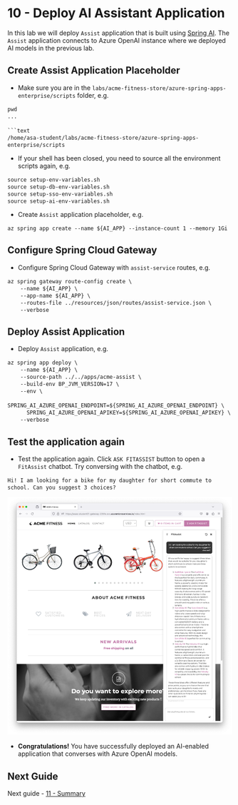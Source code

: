 # 10 - Deploy AI Assistant Application

In this lab we will deploy `Assist` application that is built using [Spring AI](https://spring.io/projects/spring-ai). The `Assist` application connects to Azure OpenAI instance where we deployed AI models in the previous lab.

## Create Assist Application Placeholder

* Make sure you are in the `labs/acme-fitness-store/azure-spring-apps-enterprise/scripts` folder, e.g.

```shell
pwd
...

```text
/home/asa-student/labs/acme-fitness-store/azure-spring-apps-enterprise/scripts
```

* If your shell has been closed, you need to source all the environment scripts again, e.g.

```shell
source setup-env-variables.sh
source setup-db-env-variables.sh
source setup-sso-env-variables.sh
source setup-ai-env-variables.sh
```

* Create `Assist` application placeholder, e.g.

```shell
az spring app create --name ${AI_APP} --instance-count 1 --memory 1Gi
```

## Configure Spring Cloud Gateway

* Configure Spring Cloud Gateway with `assist-service` routes, e.g.

```shell
az spring gateway route-config create \
    --name ${AI_APP} \
    --app-name ${AI_APP} \
    --routes-file ../resources/json/routes/assist-service.json \
    --verbose
```

## Deploy Assist Application

* Deploy `Assist` application, e.g.

```shell
az spring app deploy \
    --name ${AI_APP} \
    --source-path ../../apps/acme-assist \
    --build-env BP_JVM_VERSION=17 \
    --env \
      SPRING_AI_AZURE_OPENAI_ENDPOINT=${SPRING_AI_AZURE_OPENAI_ENDPOINT} \
      SPRING_AI_AZURE_OPENAI_APIKEY=${SPRING_AI_AZURE_OPENAI_APIKEY} \
    --verbose 
```

## Test the application again

* Test the application again. Click `ASK FITASSIST` button to open a `FitAssist` chatbot. Try conversing with the chatbot, e.g. 

```text
Hi! I am looking for a bike for my daughter for short commute to school. Can you suggest 3 choices?
```

![AI Assistance - FitAssist](./images/ai-assistant-01.png)

* __Congratulations!__ You have successfully deployed an AI-enabled application that converses with Azure OpenAI models.

## Next Guide

Next guide - [11 - Summary](../11-summary/README.md)
